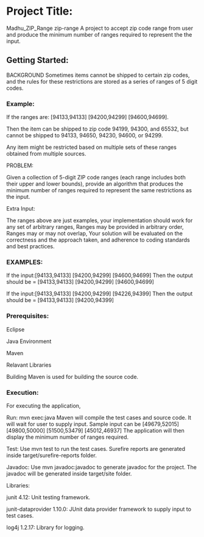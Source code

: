 # Project Title:

Madhu_ZIP_Range
zip-range A project to accept zip code range from user and produce the minimum number of ranges required to represent the the input.

## Getting Started:

BACKGROUND Sometimes items cannot be shipped to certain zip codes, and the rules for these restrictions are stored as a series of ranges of 5 digit codes. 

### Example:

If the ranges are: [94133,94133] [94200,94299] [94600,94699].

Then the item can be shipped to zip code 94199, 94300, and 65532, but cannot be shipped to 94133, 94650, 94230, 94600, or 94299.

Any item might be restricted based on multiple sets of these ranges obtained from multiple sources.

PROBLEM:

Given a collection of 5-digit ZIP code ranges (each range includes both their upper and lower bounds), provide an algorithm that produces the minimum number of ranges required to represent the same restrictions as the input.

Extra Input: 

The ranges above are just examples, your implementation should work for any set of arbitrary ranges,
Ranges may be provided in arbitrary order,
Ranges may or may not overlap,
Your solution will be evaluated on the correctness and the approach taken, and adherence to coding standards and best practices.

### EXAMPLES: 

If the input:[94133,94133] [94200,94299] [94600,94699] Then the output should be = [94133,94133] [94200,94299] [94600,94699]

If the input:[94133,94133] [94200,94299] [94226,94399] Then the output should be = [94133,94133] [94200,94399]

### Prerequisites:

Eclipse

Java Environment

Maven

Relavant Libraries 

Building Maven is used for building the source code.

### Execution:
For executing the application, 

Run: mvn exec:java Maven will compile the test cases and source code. It will wait for user to supply input. Sample input can be [49679,52015] [49800,50000] [51500,53479] [45012,46937] The application will then display the minimum number of ranges required.

Test: Use mvn test to run the test cases. Surefire reports are generated inside target/surefire-reports folder.

Javadoc: Use mvn javadoc:javadoc to generate javadoc for the project. The javadoc will be generated inside target/site folder.

Libraries: 

junit 4.12: Unit testing framework.

junit-dataprovider 1.10.0: JUnit data provider framework to supply input to test cases.

log4j 1.2.17: Library for logging. 
